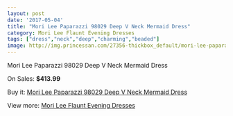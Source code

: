```yaml
---
layout: post
date: '2017-05-04'
title: "Mori Lee Paparazzi 98029 Deep V Neck Mermaid Dress"
category: Mori Lee Flaunt Evening Dresses
tags: ["dress","neck","deep","charming","beaded"]
image: http://img.princessan.com/27356-thickbox_default/mori-lee-paparazzi-98029-deep-v-neck-mermaid-dress.jpg
---
```

Mori Lee Paparazzi 98029 Deep V Neck Mermaid Dress

On Sales: **$413.99**
<a href="https://www.princessan.com/en/12513-mori-lee-paparazzi-98029-deep-v-neck-mermaid-dress.html"><amp-img layout="responsive" width="600" height="600" src="//img.princessan.com/27356-thickbox_default/mori-lee-paparazzi-98029-deep-v-neck-mermaid-dress.jpg" alt="Mori Lee Paparazzi 98029 Deep V Neck Mermaid Dress 0" /></a>
<a href="https://www.princessan.com/en/12513-mori-lee-paparazzi-98029-deep-v-neck-mermaid-dress.html"><amp-img layout="responsive" width="600" height="600" src="//img.princessan.com/27358-thickbox_default/mori-lee-paparazzi-98029-deep-v-neck-mermaid-dress.jpg" alt="Mori Lee Paparazzi 98029 Deep V Neck Mermaid Dress 1" /></a>
<a href="https://www.princessan.com/en/12513-mori-lee-paparazzi-98029-deep-v-neck-mermaid-dress.html"><amp-img layout="responsive" width="600" height="600" src="//img.princessan.com/27357-thickbox_default/mori-lee-paparazzi-98029-deep-v-neck-mermaid-dress.jpg" alt="Mori Lee Paparazzi 98029 Deep V Neck Mermaid Dress 2" /></a>

Buy it: [Mori Lee Paparazzi 98029 Deep V Neck Mermaid Dress](https://www.princessan.com/en/12513-mori-lee-paparazzi-98029-deep-v-neck-mermaid-dress.html "Mori Lee Paparazzi 98029 Deep V Neck Mermaid Dress")

View more: [Mori Lee Flaunt Evening Dresses](https://www.princessan.com/en/90- "Mori Lee Flaunt Evening Dresses")